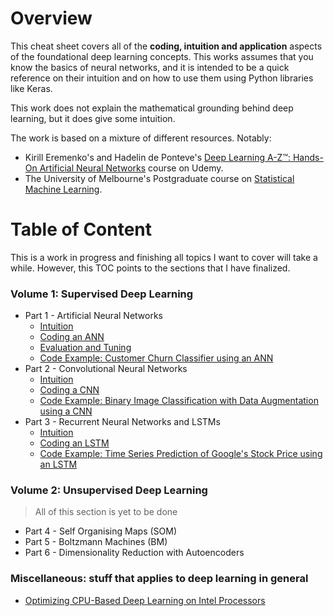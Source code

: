 # Overview

This cheat sheet covers all of the __coding, intuition and application__ aspects of the foundational deep learning concepts. 
This works assumes that you know the basics of neural networks, and it is intended to be a quick
reference on their intuition and on how to use them using Python libraries like Keras.

This work does not explain the mathematical grounding behind deep learning, but it does give some intuition.

The work is based on a mixture of different resources. Notably: 
- Kirill Eremenko's and Hadelin de Ponteve's 
[Deep Learning A-Z™: Hands-On Artificial Neural Networks](https://www.udemy.com/course/deeplearning/) course
on Udemy. 
- The University of Melbourne's Postgraduate course on [Statistical Machine Learning](https://handbook.unimelb.edu.au/2020/subjects/comp90051).

# Table of Content

This is a work in progress and finishing all topics I want to cover will take a while. However, 
this TOC points to the sections that I have finalized.

### __Volume 1: Supervised Deep Learning__

- Part 1 - Artificial Neural Networks
  - [Intuition](./notes/Volume%201%20-%20Supervised%20Deep%20Learning/Part%201%20-%20Artificial%20Neural%20Networks%20(ANN)/1-intuition.md)
  - [Coding an ANN](./notes/Volume%201%20-%20Supervised%20Deep%20Learning/Part%201%20-%20Artificial%20Neural%20Networks%20(ANN)/2-coding-an-ann.md)
  - [Evaluation and Tuning](./notes/Volume%201%20-%20Supervised%20Deep%20Learning/Part%201%20-%20Artificial%20Neural%20Networks%20(ANN)/3-evaluating-and-tuning-an-ann.md)
  - [Code Example: Customer Churn Classifier using an ANN](./annotated_code/volume_1_supervised_deep_learning/part_1_artificial_neural_networks/ann_churn_classifier.py)
- Part 2 - Convolutional Neural Networks
  - [Intuition](./notes/Volume%201%20-%20Supervised%20Deep%20Learning/Part%202%20-%20Convolutional%20Neural%20Networks%20(CNN)/1-intuition.md)
  - [Coding a CNN](./notes/Volume%201%20-%20Supervised%20Deep%20Learning/Part%202%20-%20Convolutional%20Neural%20Networks%20(CNN)/2-coding-a-cnn.md)
  - [Code Example: Binary Image Classification with Data Augmentation using a CNN](./annotated_code/volume_1_supervised_deep_learning/part_2_convolutional_neural_network/cnn_image_classifier.py)
- Part 3 - Recurrent Neural Networks and LSTMs
  - [Intuition](./notes/Volume%201%20-%20Supervised%20Deep%20Learning/Part%203%20-%20Recurrent%20Neural%20Networks%20(RNN)/1-intuition.md)
  - [Coding an LSTM](./notes/Volume%201%20-%20Supervised%20Deep%20Learning/Part%203%20-%20Recurrent%20Neural%20Networks%20(RNN)/2-coding-an-lstm.md)
  - [Code Example: Time Series Prediction of Google's Stock Price using an LSTM](./annotated_code/volume_1_supervised_deep_learning/part_3_recurrent_neural_networks/lstm_stock_trend_regression.py)

### __Volume 2: Unsupervised Deep Learning__
> All of this section is yet to be done
- Part 4 - Self Organising Maps (SOM)
- Part 5 - Boltzmann Machines (BM)
- Part 6 - Dimensionality Reduction with Autoencoders

### __Miscellaneous__: stuff that applies to deep learning in general
 - [Optimizing CPU-Based Deep Learning on Intel Processors](notes/miscellaneous/1-optimizing-cpu-deep-learning-on-intel-processors.md)